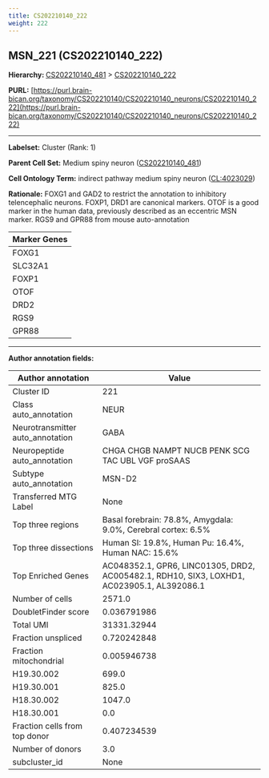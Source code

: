 ```yaml
---
title: CS202210140_222
weight: 222
---
```

## MSN_221 (CS202210140_222)
<b>Hierarchy: </b>
[CS202210140_481](../CS202210140_481) >
[CS202210140_222](../CS202210140_222)

**PURL:** [https://purl.brain-bican.org/taxonomy/CS202210140/CS202210140_neurons/CS202210140_222](https://purl.brain-bican.org/taxonomy/CS202210140/CS202210140_neurons/CS202210140_222)

---


**Labelset:** Cluster (Rank: 1)

**Parent Cell Set:** Medium spiny neuron ([CS202210140_481](../CS202210140_481))



**Cell Ontology Term:**  indirect pathway medium spiny neuron ([CL:4023029](https://www.ebi.ac.uk/ols/ontologies/cl/terms?obo_id=CL:4023029)) 

**Rationale:** FOXG1 and GAD2 to restrict the annotation to inhibitory telencephalic neurons. FOXP1, DRD1 are canonical markers. OTOF is a good marker in the human data, previously described as an eccentric MSN marker. RGS9 and GPR88 from mouse auto-annotation

[MARKER GENES.]: #


| Marker Genes |
|--------------|
|FOXG1|
|SLC32A1|
|FOXP1|
|OTOF|
|DRD2|
|RGS9|
|GPR88|

---

[TRANSFERRED ANNOTATIONS.]: #


[AUTHOR ANNOTATION FIELDS.]: #


**Author annotation fields:**

| Author annotation | Value |
|-------------------|-------|
|Cluster ID|221|
|Class auto_annotation|NEUR|
|Neurotransmitter auto_annotation|GABA|
|Neuropeptide auto_annotation|CHGA CHGB NAMPT NUCB PENK SCG TAC UBL VGF proSAAS|
|Subtype auto_annotation|MSN-D2|
|Transferred MTG Label|None|
|Top three regions|Basal forebrain: 78.8%, Amygdala: 9.0%, Cerebral cortex: 6.5%|
|Top three dissections|Human SI: 19.8%, Human Pu: 16.4%, Human NAC: 15.6%|
|Top Enriched Genes|AC048352.1, GPR6, LINC01305, DRD2, AC005482.1, RDH10, SIX3, LOXHD1, AC023905.1, AL392086.1|
|Number of cells|2571.0|
|DoubletFinder score|0.036791986|
|Total UMI|31331.32944|
|Fraction unspliced|0.720242848|
|Fraction mitochondrial|0.005946738|
|H19.30.002|699.0|
|H19.30.001|825.0|
|H18.30.002|1047.0|
|H18.30.001|0.0|
|Fraction cells from top donor|0.407234539|
|Number of donors|3.0|
|subcluster_id|None|

